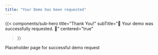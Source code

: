 ```yaml
---
title: "Your Demo has been requested"
---
```




{{< components/sub-hero
	title="Thank You!"
	subTitle="🙌 Your demo was successfully requested. 🙌"
	centered="true"
>}}

Placeholder page for successful demo request